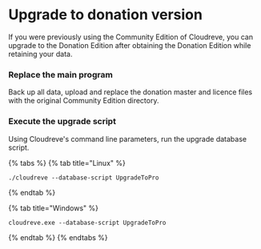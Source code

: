 # Upgrade to donation version

If you were previously using the Community Edition of Cloudreve, you can upgrade to the Donation Edition after obtaining the Donation Edition while retaining your data.

### Replace the main program

Back up all data, upload and replace the donation master and licence files with the original Community Edition directory.

### Execute the upgrade script

Using Cloudreve's command line parameters, run the upgrade database script.

{% tabs %}
{% tab title="Linux" %}
```text
./cloudreve --database-script UpgradeToPro
```
{% endtab %}

{% tab title="Windows" %}
```text
cloudreve.exe --database-script UpgradeToPro
```
{% endtab %}
{% endtabs %}

